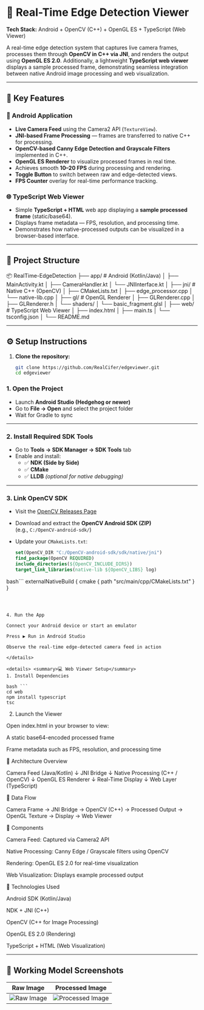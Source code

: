 # 🧠 Real-Time Edge Detection Viewer  
**Tech Stack:** Android + OpenCV (C++) + OpenGL ES + TypeScript (Web Viewer)

A real-time edge detection system that captures live camera frames, processes them through **OpenCV in C++ via JNI**, and renders the output using **OpenGL ES 2.0**. Additionally, a lightweight **TypeScript web viewer** displays a sample processed frame, demonstrating seamless integration between native Android image processing and web visualization.

---

## 🚀 Key Features  

### 📱 Android Application  
- **Live Camera Feed** using the Camera2 API (`TextureView`).  
- **JNI-based Frame Processing** — frames are transferred to native C++ for processing.  
- **OpenCV-based Canny Edge Detection and Grayscale Filters** implemented in C++.  
- **OpenGL ES Renderer** to visualize processed frames in real time.  
- Achieves smooth **10–20 FPS** during processing and rendering.  
- **Toggle Button** to switch between raw and edge-detected views.  
- **FPS Counter** overlay for real-time performance tracking.  

### 🌐 TypeScript Web Viewer  
- Simple **TypeScript + HTML** web app displaying a **sample processed frame** (static/base64).  
- Displays frame metadata — FPS, resolution, and processing time.  
- Demonstrates how native-processed outputs can be visualized in a browser-based interface.  

---

## 🧩 Project Structure  

📦 RealTime-EdgeDetection
├── app/ # Android (Kotlin/Java)
│ ├── MainActivity.kt
│ ├── CameraHandler.kt
│ └── JNIInterface.kt
│
├── jni/ # Native C++ (OpenCV)
│ ├── CMakeLists.txt
│ ├── edge_processor.cpp
│ └── native-lib.cpp
│
├── gl/ # OpenGL Renderer
│ ├── GLRenderer.cpp
│ ├── GLRenderer.h
│ └── shaders/
│ └── basic_fragment.glsl
│
├── web/ # TypeScript Web Viewer
│ ├── index.html
│ ├── main.ts
│ └── tsconfig.json
│
└── README.md



---

## ⚙️ Setup Instructions  

1. **Clone the repository:**  
   ```bash
   git clone https://github.com/RealCifer/edgeviewer.git
   cd edgeviewer
   ```
### 1. Open the Project  
- Launch **Android Studio (Hedgehog or newer)**  
- Go to **File → Open** and select the project folder  
- Wait for Gradle to sync  

---

### 2. Install Required SDK Tools  
- Go to **Tools → SDK Manager → SDK Tools** tab  
- Enable and install:
  - ✅ **NDK (Side by Side)**  
  - ✅ **CMake**  
  - ✅ **LLDB** *(optional for native debugging)*  

---

### 3. Link OpenCV SDK  
- Visit the [OpenCV Releases Page](https://opencv.org/releases/)  
- Download and extract the **OpenCV Android SDK (ZIP)**  
  (e.g., `C:/OpenCV-android-sdk/`)  

- Update your `CMakeLists.txt`:
  ```cmake
  set(OpenCV_DIR "C:/OpenCV-android-sdk/sdk/native/jni")
  find_package(OpenCV REQUIRED)
  include_directories(${OpenCV_INCLUDE_DIRS})
  target_link_libraries(native-lib ${OpenCV_LIBS} log)


bash```
externalNativeBuild {
    cmake {
        path "src/main/cpp/CMakeLists.txt"
    }
}

```



4. Run the App

Connect your Android device or start an emulator

Press ▶️ Run in Android Studio

Observe the real-time edge-detected camera feed in action

</details>

<details> <summary>💻 Web Viewer Setup</summary>
1. Install Dependencies

bash ```
cd web
npm install typescript
tsc

```


2. Launch the Viewer

Open index.html in your browser to view:

A static base64-encoded processed frame

Frame metadata such as FPS, resolution, and processing time

</details>


🧠 Architecture Overview

Camera Feed (Java/Kotlin)
     ↓
JNI Bridge
     ↓
Native Processing (C++ / OpenCV)
     ↓
OpenGL ES Renderer
     ↓
Real-Time Display
     ↓
Web Layer (TypeScript)



🔄 Data Flow

Camera Frame → JNI Bridge → OpenCV (C++) → Processed Output → OpenGL Texture → Display → Web Viewer

🧩 Components

Camera Feed: Captured via Camera2 API

Native Processing: Canny Edge / Grayscale filters using OpenCV

Rendering: OpenGL ES 2.0 for real-time visualization

Web Visualization: Displays example processed output

🧰 Technologies Used

Android SDK (Kotlin/Java)

NDK + JNI (C++)

OpenCV (C++ for Image Processing)

OpenGL ES 2.0 (Rendering)

TypeScript + HTML (Web Visualization)


---



## 📸 Working Model Screenshots

| Raw Image | Processed Image |
| :---: | :---: |
| ![Raw Image](img/1.png) | ![Processed Image](img/2.png) |